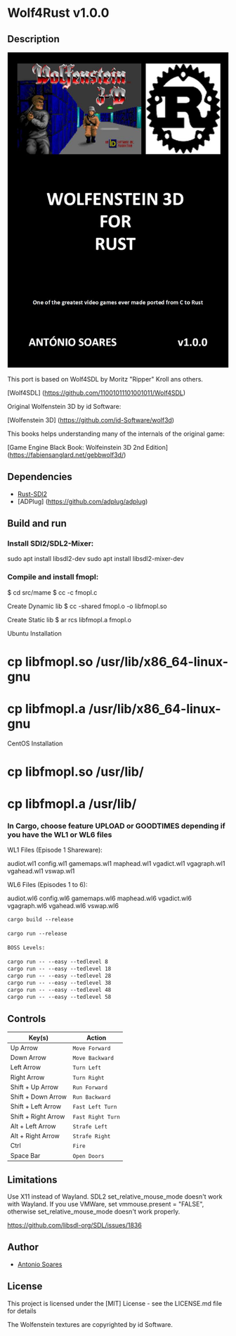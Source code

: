 # Wolf4Rust v1.0.0

## Description

![](wolf4rust.jpg)

This port is based on Wolf4SDL by Moritz "Ripper" Kroll ans others.

[Wolf4SDL] (https://github.com/11001011101001011/Wolf4SDL)

Original Wolfenstein 3D by id Software:

[Wolfenstein 3D] (https://github.com/id-Software/wolf3d)

This books helps understanding many of the internals of the original game:

[Game Engine Black Book: Wolfeinstein 3D 2nd Edition] (https://fabiensanglard.net/gebbwolf3d/)

## Dependencies

* [Rust-SDl2](https://github.com/Rust-SDL2/rust-sdl2)
* [ADPlug] (https://github.com/adplug/adplug)


## Build and run

### Install SDl2/SDL2-Mixer:

sudo apt install libsdl2-dev
sudo apt install libsdl2-mixer-dev

### Compile and install fmopl:

$ cd src/mame
$ cc -c fmopl.c

Create Dynamic lib
$ cc -shared fmopl.o -o libfmopl.so

Create Static lib
$ ar rcs libfmopl.a fmopl.o

Ubuntu Installation
# cp libfmopl.so /usr/lib/x86_64-linux-gnu
# cp libfmopl.a /usr/lib/x86_64-linux-gnu

CentOS Installation
# cp libfmopl.so /usr/lib/
# cp libfmopl.a /usr/lib/


### In Cargo, choose feature UPLOAD or GOODTIMES depending if you have the WL1 or WL6 files

WL1 Files (Episode 1 Shareware):

audiot.wl1
config.wl1
gamemaps.wl1
maphead.wl1
vgadict.wl1
vgagraph.wl1
vgahead.wl1
vswap.wl1

WL6 Files (Episodes 1 to 6):

audiot.wl6
config.wl6
gamemaps.wl6
maphead.wl6
vgadict.wl6
vgagraph.wl6
vgahead.wl6
vswap.wl6

```
cargo build --release

cargo run --release

BOSS Levels:

cargo run -- --easy --tedlevel 8
cargo run -- --easy --tedlevel 18
cargo run -- --easy --tedlevel 28
cargo run -- --easy --tedlevel 38
cargo run -- --easy --tedlevel 48
cargo run -- --easy --tedlevel 58

```

## Controls

| Key(s)               | Action            |
| -------------------- | ----------------- |
| Up Arrow             | `Move Forward`    |
| Down Arrow           | `Move Backward`   |
| Left Arrow           | `Turn Left`       |
| Right Arrow          | `Turn Right`      |
| Shift + Up Arrow     | `Run Forward`     |
| Shift + Down Arrow   | `Run Backward`    |
| Shift + Left Arrow   | `Fast Left Turn`  |
| Shift + Right Arrow  | `Fast Right Turn` |
| Alt + Left Arrow     | `Strafe Left`     |
| Alt + Right Arrow    | `Strafe Right`    |
| Ctrl                 | `Fire`            |
| Space Bar            | `Open Doors`      |

## Limitations

Use X11 instead of Wayland. SDL2 set_relative_mouse_mode doesn't work with Wayland.
If you use VMWare, set vmmouse.present = "FALSE", otherwise set_relative_mouse_mode doesn't work properly.

https://github.com/libsdl-org/SDL/issues/1836

## Author

* [Antonio Soares](https://github.com/ccie18473)

## License

This project is licensed under the [MIT] License - see the LICENSE.md file for details

The Wolfenstein textures are copyrighted by id Software.